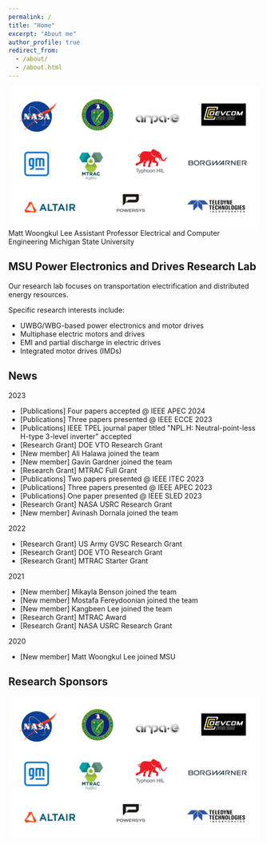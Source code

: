 ```yaml
---
permalink: /
title: "Home"
excerpt: "About me"
author_profile: true
redirect_from: 
  - /about/
  - /about.html
---
```

![sponsors](/images/sponsors.png)
Matt Woongkul Lee
Assistant Professor
Electrical and Computer Engineering
Michigan State University

MSU Power Electronics and Drives Research Lab
------
Our research lab focuses on transportation electrification and distributed energy resources.

Specific research interests include:
 - UWBG/WBG-based power electronics and motor drives
 - Multiphase electric motors and drives
 - EMI and partial discharge in electric drives
 - Integrated motor drives (IMDs)

News
------
2023
- [Publications] Four papers accepted @ IEEE APEC 2024
- [Publications] Three papers presented @ IEEE ECCE 2023
- [Publications] IEEE TPEL journal paper titled "NPL.H: Neutral-point-less H-type 3-level inverter" accepted
- [Research Grant] DOE VTO Research Grant
- [New member] Ali Halawa joined the team
- [New member] Gavin Gardner joined the team
- [Research Grant] MTRAC Full Grant
- [Publications] Two papers presented @ IEEE ITEC 2023
- [Publications] Three papers presented @ IEEE APEC 2023
- [Publications] One paper presented @ IEEE SLED 2023
- [Research Grant] NASA USRC Research Grant
- [New member] Avinash Dornala joined the team

2022
- [Research Grant] US Army GVSC Research Grant
- [Research Grant] DOE VTO Research Grant
- [Research Grant] MTRAC Starter Grant

2021
- [New member] Mikayla Benson joined the team
- [New member] Mostafa Fereydoonian joined the team
- [New member] Kangbeen Lee joined the team
- [Research Grant] MTRAC Award
- [Research Grant] NASA USRC Research Grant
  
2020
- [New member] Matt Woongkul Lee joined MSU

Research Sponsors
------
![sponsors](/images/sponsors.png)
